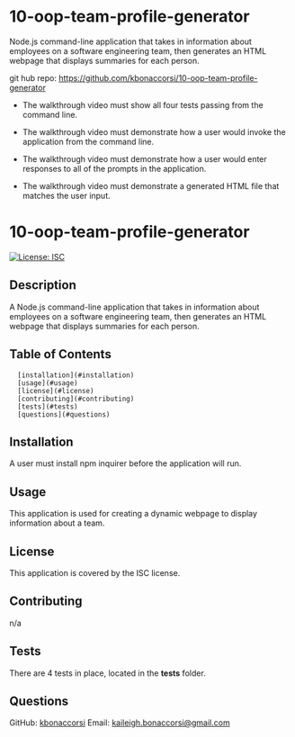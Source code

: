 # 10-oop-team-profile-generator
Node.js command-line application that takes in information about employees on a software engineering team, then generates an HTML webpage that displays summaries for each person.

<!-- walkthrough video: insert after walkthrough video -->
git hub repo: https://github.com/kbonaccorsi/10-oop-team-profile-generator
<!-- sample HTML: insert after walkthrough video -->

* The walkthrough video must show all four tests passing from the command line.

* The walkthrough video must demonstrate how a user would invoke the application from the command line.

* The walkthrough video must demonstrate how a user would enter responses to all of the prompts in the application.

* The walkthrough video must demonstrate a generated HTML file that matches the user input.


# 10-oop-team-profile-generator

  [![License: ISC](https://img.shields.io/badge/License-ISC-brightgreen.svg)](https://opensource.org/licenses/ISC/)
  
  ## Description
  A Node.js command-line application that takes in information about employees on a software engineering team, then generates an HTML webpage that displays summaries for each person.
  
  ## Table of Contents
      [installation](#installation)
      [usage](#usage)
      [license](#license)
      [contributing](#contributing)
      [tests](#tests)
      [questions](#questions)
  
## Installation
A user must install npm inquirer before the application will run.

## Usage
This application is used for creating a dynamic webpage to display information about a team.

## License
This application is covered by the ISC license.

## Contributing
n/a

## Tests
There are 4 tests in place, located in the __tests__ folder.

## Questions
GitHub: [kbonaccorsi](https://github.com/kbonaccorsi)
Email: kaileigh.bonaccorsi@gmail.com
